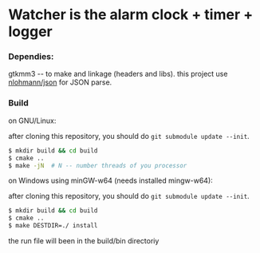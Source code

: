 # Watcher is the alarm clock + timer + logger

### Dependies:
gtkmm3 -- to make and linkage (headers and libs).
this project use [nlohmann/json](https://github.com/nlohmann/json/tree/eb7376bb131a4b19a5fc6aacfd046fd298cd0119) for JSON parse.

### Build
on GNU/Linux:

after cloning this repository, you should do `git submodule update --init`.

```bash
$ mkdir build && cd build
$ cmake ..
$ make -jN  # N -- number threads of you processor
```

on Windows using minGW-w64 (needs installed mingw-w64):

after cloning this repository, you should do `git submodule update --init`.

```bash
$ mkdir build && cd build
$ cmake ..
$ make DESTDIR=./ install
```

the run file will been in the build/bin directoriy
